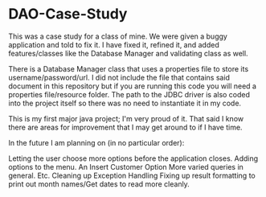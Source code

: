 # DAO-Case-Study
This was a case study for a class of mine. We were given a buggy application and told to fix it. I have fixed it, refined it, and added features/classes like the Database Manager and validating class as well.

There is a Database Manager class that uses a properties file to store its username/password/url. I did not include the file that contains said document in this repository but if you are running this code you will need a properties file/resource folder. The path to the JDBC driver is also coded into the project itself so there was no need to instantiate it in my code. 

This is my first major java project; I'm very proud of it. That said I know there are areas for improvement that I may get around to if I have time.  

In the future I am planning on (in no particular order): 
  
  Letting the user choose more options before the application closes. 
  Adding options to the menu. 
    An Insert Customer Option
    More varied queries in general. 
    Etc. 
  Cleaning up Exception Handling
  Fixing up result formatting to print out month names/Get dates to read more cleanly. 
  
 
  
  





